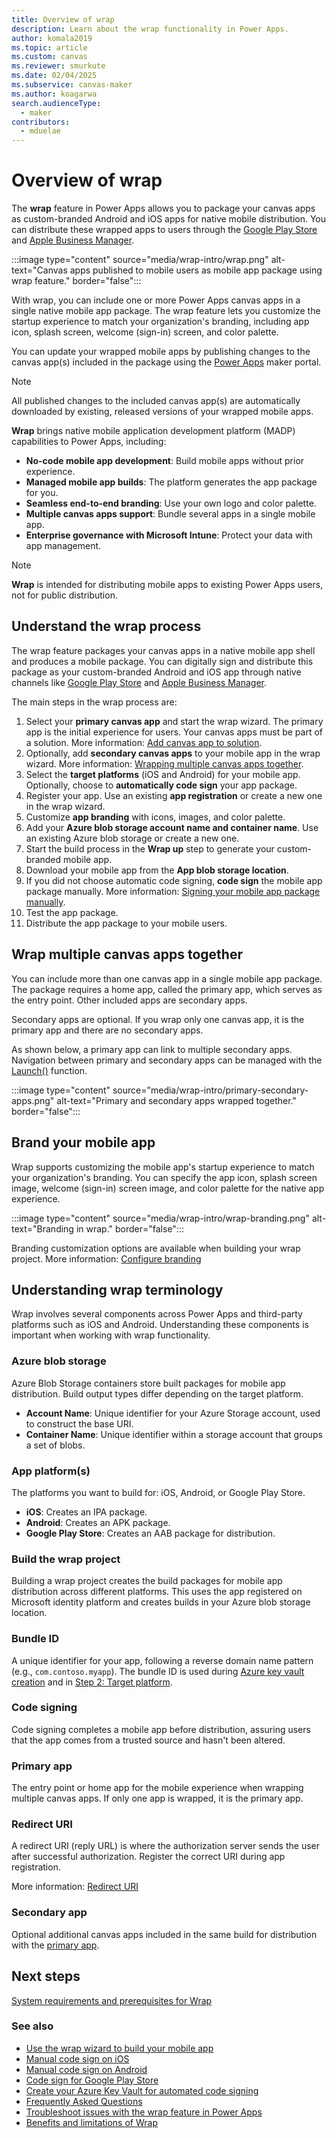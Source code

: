 ```yaml
---
title: Overview of wrap
description: Learn about the wrap functionality in Power Apps.
author: komala2019
ms.topic: article
ms.custom: canvas
ms.reviewer: smurkute
ms.date: 02/04/2025
ms.subservice: canvas-maker
ms.author: koagarwa
search.audienceType: 
  - maker
contributors:
  - mduelae
---
```


# Overview of wrap

The **wrap** feature in Power Apps allows you to package your canvas apps as custom-branded Android and iOS apps for native mobile distribution. You can distribute these wrapped apps to users through the [Google Play Store](https://support.google.com/googleplay/work/answer/6138458) and [Apple Business Manager](https://developer.apple.com/custom-apps/).

:::image type="content" source="media/wrap-intro/wrap.png" alt-text="Canvas apps published to mobile users as mobile app package using wrap feature." border="false":::

With wrap, you can include one or more Power Apps canvas apps in a single native mobile app package. The wrap feature lets you customize the startup experience to match your organization's branding, including app icon, splash screen, welcome (sign-in) screen, and color palette.

You can update your wrapped mobile apps by publishing changes to the canvas app(s) included in the package using the [Power Apps](https://make.powerapps.com) maker portal.

> [!NOTE]
> All published changes to the included canvas app(s) are automatically downloaded by existing, released versions of your wrapped mobile apps.

**Wrap** brings native mobile application development platform (MADP) capabilities to Power Apps, including:

- **No-code mobile app development**: Build mobile apps without prior experience.
- **Managed mobile app builds**: The platform generates the app package for you.
- **Seamless end-to-end branding**: Use your own logo and color palette.
- **Multiple canvas apps support**: Bundle several apps in a single mobile app.
- **Enterprise governance with Microsoft Intune**: Protect your data with app management.

> [!NOTE]
> **Wrap** is intended for distributing mobile apps to existing Power Apps users, not for public distribution.

## Understand the wrap process

The wrap feature packages your canvas apps in a native mobile app shell and produces a mobile package. You can digitally sign and distribute this package as your custom-branded Android and iOS app through native channels like [Google Play Store](https://support.google.com/googleplay/work/answer/6138458) and [Apple Business Manager](https://developer.apple.com/custom-apps/).

The main steps in the wrap process are:

1. Select your **primary canvas app** and start the wrap wizard. The primary app is the initial experience for users. Your canvas apps must be part of a solution. More information: [Add canvas app to solution](prerequisites.md#add-canvas-app-to-solution).
2. Optionally, add **secondary canvas apps** to your mobile app in the wrap wizard. More information: [Wrapping multiple canvas apps together](#wrap-multiple-canvas-apps-together).
3. Select the **target platforms** (iOS and Android) for your mobile app. Optionally, choose to **automatically code sign** your app package.
4. Register your app. Use an existing **app registration** or create a new one in the wrap wizard.
5. Customize **app branding** with icons, images, and color palette.
6. Add your **Azure blob storage account name and container name**. Use an existing Azure blob storage or create a new one.
7. Start the build process in the **Wrap up** step to generate your custom-branded mobile app.
8. Download your mobile app from the **App blob storage location**.
9. If you did not choose automatic code signing, **code sign** the mobile app package manually. More information: [Signing your mobile app package manually](wrap-how-to.md#sign-your-mobile-app-package-manually-optional).
10. Test the app package.
11. Distribute the app package to your mobile users.

## Wrap multiple canvas apps together

You can include more than one canvas app in a single mobile app package. The package requires a home app, called the primary app, which serves as the entry point. Other included apps are secondary apps.

Secondary apps are optional. If you wrap only one canvas app, it is the primary app and there are no secondary apps.

As shown below, a primary app can link to multiple secondary apps. Navigation between primary and secondary apps can be managed with the [Launch()](../../canvas-apps/functions/function-param.md) function.

:::image type="content" source="media/wrap-intro/primary-secondary-apps.png" alt-text="Primary and secondary apps wrapped together." border="false":::

## Brand your mobile app

Wrap supports customizing the mobile app's startup experience to match your organization's branding. You can specify the app icon, splash screen image, welcome (sign-in) screen image, and color palette for the native app experience.

:::image type="content" source="media/wrap-intro/wrap-branding.png" alt-text="Branding in wrap." border="false":::

Branding customization options are available when building your wrap project. More information: [Configure branding](wrap-how-to.md#step-4-configure-branding)

## Understanding wrap terminology

Wrap involves several components across Power Apps and third-party platforms such as iOS and Android. Understanding these components is important when working with wrap functionality.

### Azure blob storage

Azure Blob Storage containers store built packages for mobile app distribution. Build output types differ depending on the target platform.

- **Account Name**: Unique identifier for your Azure Storage account, used to construct the base URI.
- **Container Name**: Unique identifier within a storage account that groups a set of blobs.

### App platform(s)

The platforms you want to build for: iOS, Android, or Google Play Store.

- **iOS**: Creates an IPA package.
- **Android**: Creates an APK package.
- **Google Play Store**: Creates an AAB package for distribution.

### Build the wrap project

Building a wrap project creates the build packages for mobile app distribution across different platforms. This uses the app registered on Microsoft identity platform and creates builds in your Azure blob storage location.

### Bundle ID

A unique identifier for your app, following a reverse domain name pattern (e.g., `com.contoso.myapp`). The bundle ID is used during [Azure key vault creation](create-key-vault-for-code-signing.md) and in [Step 2: Target platform](wrap-how-to.md#step-2-target-platform).

### Code signing

Code signing completes a mobile app before distribution, assuring users that the app comes from a trusted source and hasn't been altered.

### Primary app

The entry point or home app for the mobile experience when wrapping multiple canvas apps. If only one app is wrapped, it is the primary app.

### Redirect URI

A redirect URI (reply URL) is where the authorization server sends the user after successful authorization. Register the correct URI during app registration.

More information: [Redirect URI](/azure/active-directory/develop/reply-url)

### Secondary app

Optional additional canvas apps included in the same build for distribution with the [primary app](#primary-app).

## Next steps

[System requirements and prerequisites for Wrap](prerequisites.md)  

### See also

- [Use the wrap wizard to build your mobile app](wrap-how-to.md)
- [Manual code sign on iOS](code-sign-ios.md)
- [Manual code sign on Android](code-sign-Android.md)
- [Code sign for Google Play Store](https://developer.android.com/studio/publish/app-signing)
- [Create your Azure Key Vault for automated code signing](create-key-vault-for-code-signing.md)
- [Frequently Asked Questions](faq.yml)
- [Troubleshoot issues with the wrap feature in Power Apps](/troubleshoot/power-platform/power-apps/manage-apps/wrap-issues)
- [Benefits and limitations of Wrap](limitations.md)
